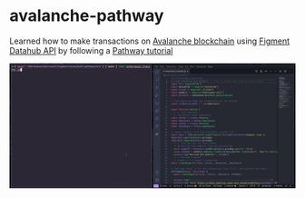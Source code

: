 # avalanche-pathway
Learned how to make transactions on [Avalanche blockchain](https://www.avalabs.org/) using [Figment Datahub API](https://datahub.figment.io) by following a [Pathway tutorial](https://learn.figment.io/figment-learn/pathways#avalanche-pathway)

![](https://github.com/VGasparini/avalanche-pathway/blob/master/demo.gif)
